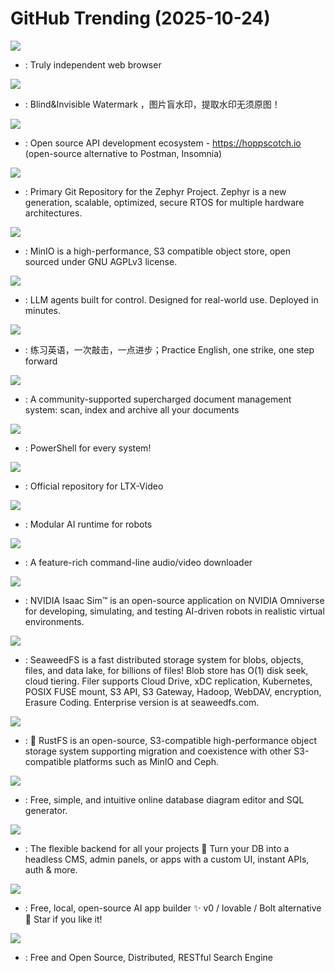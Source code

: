# GitHub Trending (2025-10-24)

![](https://img.shields.io/badge/C%2B%2B-New%20312-green?style=flat-square&logo=appveyor)
- [](https://github.comundefined): Truly independent web browser

![](https://img.shields.io/badge/Python-New%20681-green?style=flat-square&logo=appveyor)
- [](https://github.comundefined): Blind&Invisible Watermark ，图片盲水印，提取水印无须原图！

![](https://img.shields.io/badge/TypeScript-New%20363-green?style=flat-square&logo=appveyor)
- [](https://github.comundefined): Open source API development ecosystem - https://hoppscotch.io (open-source alternative to Postman, Insomnia)

![](https://img.shields.io/badge/C-New%2033-green?style=flat-square&logo=appveyor)
- [](https://github.comundefined): Primary Git Repository for the Zephyr Project. Zephyr is a new generation, scalable, optimized, secure RTOS for multiple hardware architectures.

![](https://img.shields.io/badge/Go-New%201-green?style=flat-square&logo=appveyor)
- [](https://github.comundefined): MinIO is a high-performance, S3 compatible object store, open sourced under GNU AGPLv3 license.

![](https://img.shields.io/badge/Python-New%20137-green?style=flat-square&logo=appveyor)
- [](https://github.comundefined): LLM agents built for control. Designed for real-world use. Deployed in minutes.

![](https://img.shields.io/badge/Vue-New%2077-green?style=flat-square&logo=appveyor)
- [](https://github.comundefined): 练习英语，一次敲击，一点进步；Practice English, one strike, one step forward

![](https://img.shields.io/badge/Python-New%20239-green?style=flat-square&logo=appveyor)
- [](https://github.comundefined): A community-supported supercharged document management system: scan, index and archive all your documents

![](https://img.shields.io/badge/C%23-New%2037-green?style=flat-square&logo=appveyor)
- [](https://github.comundefined): PowerShell for every system!

![](https://img.shields.io/badge/Python-New%2057-green?style=flat-square&logo=appveyor)
- [](https://github.comundefined): Official repository for LTX-Video

![](https://img.shields.io/badge/Python-New%2098-green?style=flat-square&logo=appveyor)
- [](https://github.comundefined): Modular AI runtime for robots

![](https://img.shields.io/badge/Python-New%20337-green?style=flat-square&logo=appveyor)
- [](https://github.comundefined): A feature-rich command-line audio/video downloader

![](https://img.shields.io/badge/Python-New%2015-green?style=flat-square&logo=appveyor)
- [](https://github.comundefined): NVIDIA Isaac Sim™ is an open-source application on NVIDIA Omniverse for developing, simulating, and testing AI-driven robots in realistic virtual environments.

![](https://img.shields.io/badge/Go-New%2089-green?style=flat-square&logo=appveyor)
- [](https://github.comundefined): SeaweedFS is a fast distributed storage system for blobs, objects, files, and data lake, for billions of files! Blob store has O(1) disk seek, cloud tiering. Filer supports Cloud Drive, xDC replication, Kubernetes, POSIX FUSE mount, S3 API, S3 Gateway, Hadoop, WebDAV, encryption, Erasure Coding. Enterprise version is at seaweedfs.com.

![](https://img.shields.io/badge/Rust-New%20255-green?style=flat-square&logo=appveyor)
- [](https://github.comundefined): 🚀 RustFS is an open-source, S3-compatible high-performance object storage system supporting migration and coexistence with other S3-compatible platforms such as MinIO and Ceph.

![](https://img.shields.io/badge/JavaScript-New%2067-green?style=flat-square&logo=appveyor)
- [](https://github.comundefined): Free, simple, and intuitive online database diagram editor and SQL generator.

![](https://img.shields.io/badge/TypeScript-New%2014-green?style=flat-square&logo=appveyor)
- [](https://github.comundefined): The flexible backend for all your projects 🐰 Turn your DB into a headless CMS, admin panels, or apps with a custom UI, instant APIs, auth & more.

![](https://img.shields.io/badge/TypeScript-New%20212-green?style=flat-square&logo=appveyor)
- [](https://github.comundefined): Free, local, open-source AI app builder ✨ v0 / lovable / Bolt alternative 🌟 Star if you like it!

![](https://img.shields.io/badge/Java-New%2019-green?style=flat-square&logo=appveyor)
- [](https://github.comundefined): Free and Open Source, Distributed, RESTful Search Engine

